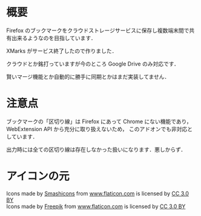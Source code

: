# 概要

Firefox のブックマークをクラウドストレージサービスに保存し複数端末間で共有出来るようなのを目指しています．

XMarks がサービス終了したので作りました．

クラウドとか銘打っていますが今のところ Google Drive のみ対応です．

賢いマージ機能とか自動的に勝手に同期とかはまだ実装してません．


# 注意点

ブックマークの「区切り線」は Firefox にあって Chrome にない機能であり，
WebExtension API から充分に取り扱えないため，
このアドオンでも非対応としています．

出力時には全ての区切り線は存在しなかった扱いになります．悪しからず．


# アイコンの元
<div>Icons made by <a href="https://www.flaticon.com/authors/smashicons" title="Smashicons">Smashicons</a> from <a href="https://www.flaticon.com/" title="Flaticon">www.flaticon.com</a> is licensed by <a href="http://creativecommons.org/licenses/by/3.0/" title="Creative Commons BY 3.0" target="_blank">CC 3.0 BY</a></div>
<div>Icons made by <a href="http://www.freepik.com" title="Freepik">Freepik</a> from <a href="https://www.flaticon.com/" title="Flaticon">www.flaticon.com</a> is licensed by <a href="http://creativecommons.org/licenses/by/3.0/" title="Creative Commons BY 3.0" target="_blank">CC 3.0 BY</a></div>
